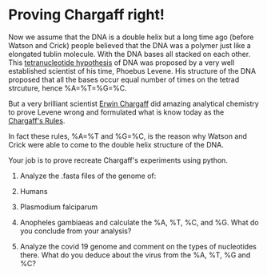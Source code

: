 # Proving Chargaff right!
Now we assume that the DNA is a double helix but a long time ago (before Watson and Crick) people believed that the DNA was a polymer just like a elongated tublin molecule. With the DNA bases all stacked on each other. This [tetranucleotide hypothesis](https://www.mun.ca/biology/scarr/Tetranucleotide_Hypothesis.html) of DNA was proposed by a very well established scientist of his time, Phoebus Levene. His structure of the DNA proposed that all the bases occur equal number of times on the tetrad strcuture, hence %A=%T=%G=%C. 

But a very brilliant scientist [Erwin Chargaff](https://en.wikipedia.org/wiki/Erwin_Chargaff) did amazing analytical chemistry to prove Levene wrong and formulated what is know today as the [Chargaff's Rules](https://en.wikipedia.org/wiki/Chargaff%27s_rules). 


In fact these rules, %A=%T and %G=%C, is the reason why Watson and Crick were able to come to the double helix structure of the DNA. 

Your job is to prove recreate Chargaff's experiments using python. 

1. Analyze the .fasta files of the genome of:
  1. Humans
  2. Plasmodium falciparum 
  3. Anopheles gambiaeas 
and calculate the %A, %T, %C, and %G. 
What do you conclude from your analysis? 

2. Analyze the covid 19 genome and comment on the types of nucleotides there. What do you deduce about the virus from the %A, %T, %G and %C? 
